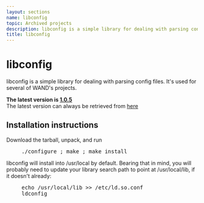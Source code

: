 ```yaml
---
layout: sections
name: libconfig
topic: Archived projects
description: libconfig is a simple library for dealing with parsing config files. It's used for several of WAND's projects.
title: libconfig
---
```


# libconfig

libconfig is a simple library for dealing with parsing config files. It's used for several of WAND's projects.

**The latest version is [1.0.5](../downloads/libconfig-1.0.5.tar.gz)**  
The latest version can always be retrieved from [here](../downloads/libconfig-latest.tar.gz)  

## Installation instructions

Download the tarball, unpack, and run

<pre style="margin-left: 40px;">./configure ; make ; make install</pre>

libconfig will install into /usr/local by default. Bearing that in mind, you will probably need to update your library search path to point at /usr/local/lib, if it doesn't already:

<pre style="margin-left: 40px;">echo /usr/local/lib >> /etc/ld.so.conf
ldconfig
</pre>